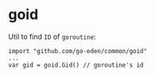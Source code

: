 # goid

Util to find `ID` of `goroutine`:

```golang
import "github.com/go-eden/common/goid"
...
var gid = goid.Gid() // goroutine's id
```